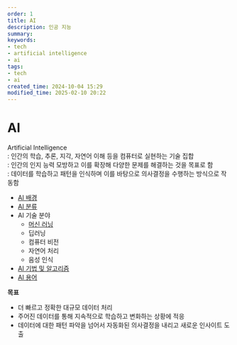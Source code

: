 ```yaml
---
order: 1
title: AI
description: 인공 지능
summary:
keywords:
- tech
- artificial intelligence
- ai
tags:
- tech
- ai
created_time: 2024-10-04 15:29
modified_time: 2025-02-10 20:22
---
```


# AI
Artificial Intelligence  
: 인간의 학습, 추론, 지각, 자연어 이해 등을 컴퓨터로 실현하는 기술 집합  
: 인간의 인지 능력 모방하고 이를 확장해 다양한 문제를 해결하는 것을 목표로 함  
: 데이터를 학습하고 패턴을 인식하며 이를 바탕으로 의사결정을 수행하는 방식으로 작동함  

- [AI 배경](#ai-background)
- [AI 분류](#ai-classification)
- AI 기술 분야
  - [머신 러닝](./ml/index.md)
  - 딥러닝
  - 컴퓨터 비전
  - 자연어 처리
  - 음성 인식
- [AI 기법 및 알고리즘](./ai-technique.md)
- [AI 용어](./ai-glossary.md)


**목표**
- 더 빠르고 정확한 대규모 데이터 처리
- 주어진 데이터를 통해 지속적으로 학습하고 변화하는 상황에 적응
- 데이터에 대한 패턴 파악을 넘어서 자동화된 의사결정을 내리고 새로운 인사이트 도출